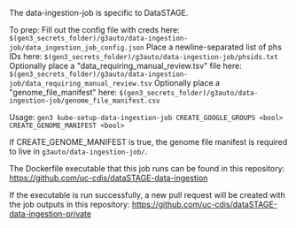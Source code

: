 The data-ingestion-job is specific to DataSTAGE.

To prep: 
Fill out the config file with creds here: `$(gen3_secrets_folder)/g3auto/data-ingestion-job/data_ingestion_job_config.json`
Place a newline-separated list of phs IDs here: `$(gen3_secrets_folder)/g3auto/data-ingestion-job/phsids.txt`
Optionally place a "data_requiring_manual_review.tsv" file here: `$(gen3_secrets_folder)/g3auto/data-ingestion-job/data_requiring_manual_review.tsv`
Optionally place a "genome_file_manifest" here: `$(gen3_secrets_folder)/g3auto/data-ingestion-job/genome_file_manifest.csv`

Usage:
`gen3 kube-setup-data-ingestion-job CREATE_GOOGLE_GROUPS <bool> CREATE_GENOME_MANIFEST <bool>`

If CREATE_GENOME_MANIFEST is true, the genome file manifest is required to live in `g3auto/data-ingestion-job/`.

The Dockerfile executable that this job runs can be found in this repository: https://github.com/uc-cdis/dataSTAGE-data-ingestion

If the executable is run successfully, a new pull request will be created with the job outputs in this repository: https://github.com/uc-cdis/dataSTAGE-data-ingestion-private